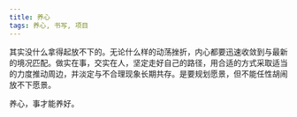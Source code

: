```yaml
---
title: 养心
tags: 养心, 书写, 项目
---
```



其实没什么拿得起放不下的。无论什么样的动荡挫折，内心都要迅速收敛到与最新的境况匹配。做实在事，交实在人，坚定走好自己的路径，用合适的方式采取适当的力度推动周边，并淡定与不合理现象长期共存。是要规划愿景，但不能任性胡闹放不下愿景。

养心，事才能养好。

